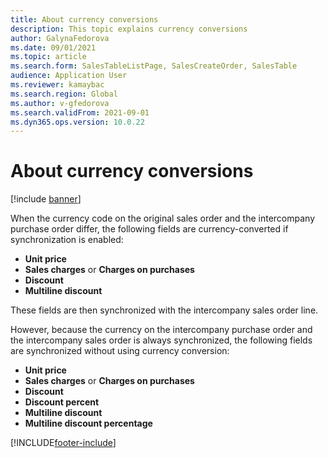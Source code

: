 ```yaml
---
title: About currency conversions
description: This topic explains currency conversions
author: GalynaFedorova
ms.date: 09/01/2021
ms.topic: article
ms.search.form: SalesTableListPage, SalesCreateOrder, SalesTable
audience: Application User
ms.reviewer: kamaybac
ms.search.region: Global
ms.author: v-gfedorova
ms.search.validFrom: 2021-09-01
ms.dyn365.ops.version: 10.0.22
---
```


# About currency conversions

[!include [banner](../../includes/banner.md)]

When the currency code on the original sales order and the intercompany purchase order differ, the following fields are currency-converted if synchronization is enabled:

- **Unit price**
- **Sales charges**  or  **Charges on purchases**
- **Discount**
- **Multiline discount**

These fields are then synchronized with the intercompany sales order line.

However, because the currency on the intercompany purchase order and the intercompany sales order is always synchronized, the following fields are synchronized without using currency conversion:

- **Unit price**
- **Sales charges**  or  **Charges on purchases**
- **Discount**
- **Discount percent**
- **Multiline discount**
- **Multiline discount percentage**

[!INCLUDE[footer-include](../../includes/footer-banner.md)]